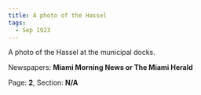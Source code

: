 ```yaml
---  
title: A photo of the Hassel  
tags:  
  - Sep 1923  
---  
```

  
A photo of the Hassel at the municipal docks.  
  
Newspapers: **Miami Morning News or The Miami Herald**  
  
Page: **2**, Section: **N/A** 
